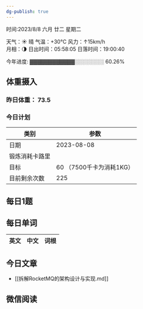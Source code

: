 ```yaml
---
dg-publish: true
---
```



时间:2023/8/8 六月 廿二 星期二

天气：☀️   晴 气温：+30°C 风力：↑15km/h  
月相：🌗 日出时间：05:58:05 日落时间：19:00:40

今年进度: ▓▓▓▓▓▓▓▓▓▓▓▓░░░░░░░░ 60.26%

## 体重摄入

### 昨日体重： 73.5
### 今日计划

| 类别           | 参数                    |
| -------------- | ----------------------- |
| 日期           | 2023-08-08               |
| 锻炼消耗卡路里 | |
| 目标           | 60      （7500千卡为消耗1KG）                |
| 目前剩余次数               |        225                  |



## 每日1题


## 每日单词

| 英文       | 中文       |词根|
| ---------- | ---------- | ---|


## 今日文章

- [[拆解RocketMQ的架构设计与实现.md]]


## 微信阅读

<!-- start of weread -->


<!-- end of weread -->
